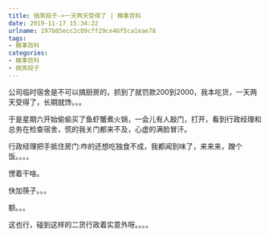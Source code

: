 ```yaml
---
title: 搞笑段子->一天两天受得了 | 糗事百科
date: 2019-11-17 15:34:22
urlname: 197b85ecc2c89cff29ce46f5ca1eae78
tags: 
- 糗事百科
categories:
- 糗事百科
- 搞笑段子
---
```

公司临时宿舍是不可以搞厨房的，抓到了就罚款200到2000，我本吃货，一天两天受得了，长期就馋。。。

于是星期六开始偷偷买了鱼虾蟹煮火锅，一会儿有人敲门，打开，看到行政经理和总务在检查宿舍，慌的我关门都来不及，心虚的满脸冒汗。

行政经理把手抵住房门:咋的还想吃独食不成，我都闻到味了，来来来，蹭个饭。。。。

愣着干啥。

快加筷子。。。

额。。。

这也行，碰到这样的二货行政着实意外呀。。。。


